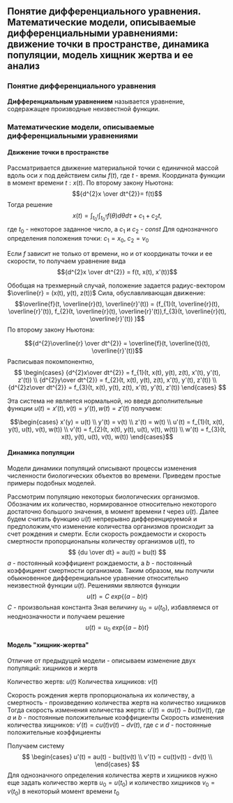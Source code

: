 ## Понятие дифференциального уравнения. Математические модели, описываемые дифференциальными уравнениями: движение точки в пространстве, динамика популяции, модель хищник жертва и ее анализ

### Понятие дифференциального уравнения
__Дифференциальным уравнением__ называется уравнение, содеражащее производные неизвестной функции.

### Математические модели, описываемые дифференциальными уравнениями
#### Движение точки в пространстве
Рассматривается движение материальной точки с единичной массой вдоль оси $x$ под действием силы $f(t)$, где $t$ - время. Координата функции в момент времени $t: x(t)$. По второму закону Ньютона: $${d^{2}x \over dt^{2}}= f(t)$$
Тогда решение $$x(t) = \int_{t_{0}^{t}}\int_{t_{0}^{\tau}}f(\theta) d\theta d\tau + c_{1}+ c_{2}t,$$
где $t_0$ - некоторое заданное число, а $c_1$ и $c_2$ - $const$ 
Для однозначного определения положения точки: $c_{1} = x_{0}, \ c_{2} = v_0$

Если $f$ зависит не только от времени, но и от координаты точки и ее скорости, то получаем уравнение вида
$${d^{2}x \over dt^{2}} = f(t, x(t), x'(t))$$

Обобщая на трехмерный случай, положение задается радиус-вектором $\overline{r} = (x(t), y(t), z(t))$
Сила, обуславливающая движение:
$$\overline{f}(t, \overline{r}(t), \overline{r}'(t)) = (f_{1}(t, \overline{r}(t), \overline{r}'(t)), f_{2}(t, \overline{r}(t), \overline{r}'(t)),f_{3}(t, \overline{r}(t), \overline{r}'(t)) )$$
По второму закону Ньютона:

$${d^{2}\overline{r} \over dt^{2}} = \overline{f}(t, \overline{t}(t), \overline{r}'(t))$$
Расписывая покомпонентно,
$$
\begin{cases}
{d^{2}x\over dt^{2}} = f_{1}(t, x(t), y(t), z(t), x'(t), y'(t), z'(t)) \\ 
{d^{2}y\over dt^{2}} = f_{2}(t, x(t), y(t), z(t), x'(t), y'(t), z'(t)) \\
{d^{2}z\over dt^{2}} = f_{3}(t, x(t), y(t), z(t), x'(t), y'(t), z'(t))
\end{cases}
$$

Эта система не является нормальной, но введя дополнительные функции  $u(t) = x'(t), v(t) = y'(t), w(t) = z'(t)$ получаем:

$$\begin{cases} x'(y) = u(t) \\
y'(t) = v(t)  \\
z'(t) = w(t)  \\
u'(t) = f_{1}(t, x(t), y(t), u(t), v(t), w(t)) \\
v'(t) = f_{2}(t, x(t), y(t), u(t), v(t), w(t))  \\
w'(t) = f_{3}(t, x(t), y(t), u(t), v(t), w(t)) 
 \end{cases}$$
#### Динамика популяции
Модели динамики популяций описывают процессы изменения численности биологических объектов во времени. Приведем простые примеры подобных моделей.

Рассмотрим популяцию некоторых биологических организмов. Обозначим их количество, нормированное относительно некоторого достаточно большого значения, в момент времени $t$ через $u(t)$. Далее будем считать функцию $u(t)$ непрерывно дифференцируемой и предположим,что изменение количества организмов происходит за счет рождения и смерти.
Если скорость рождаемости и скорость смертности пропорциональны количеству организмов $u(t)$, то
$$
{du \over dt} = au(t) = bu(t)
$$
$a$ - постоянный коэффициент рождаемости, а $b$ - постоянный коэффициент смертности организмов. Таким образом, мы получили обыкновенное дифференциальное уравнение относительно неизвестной функции $u(t)$. Решениями являются функции
$$
u(t) = C\ exp\{(a - b)t\}
$$
$C$ - произвольная константа
Зная величину $u_{0}= u(t_{0})$, избавляемся от неоднозначности и получаем решение 
$$
u(t) = u_{0}\ exp\{(a - b)t\}
$$

#### Модель "хищник-жертва"
Отличие от предыдущей модели - описываем изменение двух популяций: хищников и жертв

Количество жертв: $u(t)$
Количества хищников: $v(t)$

Скорость рождения жертв пропорциональна их количеству, а смертность - произведению количества жертв на количество хищников
Тогда скорость изменения количества жертв:
$u'(t) = au(t) - bu(t)v(t)$, где $a$ и $b$ - постоянные положительные коэффициенты
Скорость изменения количества хищников: $v'(t) = cu(t)v(t) - dv(t)$, где $c$ и $d$ - постоянные положительные коэффициенты

Получаем систему
$$
\begin{cases}
u'(t) = au(t) - bu(t)v(t)  \\
v'(t) = cu(t)v(t) - dv(t) \\
\end{cases}
$$
Для однозначного определения количества жертв и хищников нужно еще задать количество жертв $u_{0} = u(t_{0})$ и количество хищников $v_{0} = v(t_{0})$ в некоторый момент времени $t_{0}$

